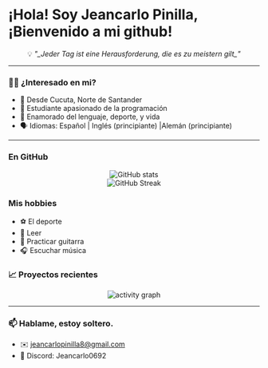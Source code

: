 # ¡Hola! Soy Jeancarlo Pinilla, ¡Bienvenido a mi github!

<p align="center">💡 <em>"_Jeder Tag ist eine Herausforderung, die es zu meistern gilt_"</em></p>


---

### 🧑‍💻 ¿Interesado en mi? 

- 📍 Desde Cucuta, Norte de Santander
- 🧑 Estudiante apasionado de la programación
- 🧠 Enamorado del lenguaje, deporte,  y vida  
- 🗣️ Idiomas: Español | Inglés (principiante) |Alemán (principiante)

---

### En GitHub

<p align="center">
  <img src="https://github-readme-stats.vercel.app/api?username=FreddyR03&show_icons=true&theme=tokyonight&hide_title=true&count_private=true" alt="GitHub stats" />
  <br />
  <img src="https://github-readme-streak-stats.herokuapp.com/?user=FreddyR03&theme=tokyonight" alt="GitHub Streak" />
  <br /> 

### Mis hobbies

- ⚽ El deporte
- 📖 Leer
- 🎸 Practicar guitarra
- 🎧 Escuchar música

  
### 📈 Proyectos recientes

<p align="center">
  <img src="https://github-readme-activity-graph.vercel.app/graph?username=JeancarPinilla&theme=tokyo-night&area=true" alt="activity graph" />
</p>

---

### 📫 Hablame, estoy soltero.

- ✉️ jeancarlopinilla8@gmail.com
- 👾 Discord: Jeancarlo0692
